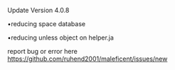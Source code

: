 Update Version 4.0.8

•reducing space database

•reducing unless object on helper.ja

report bug or error here https://github.com/ruhend2001/maleficent/issues/new
